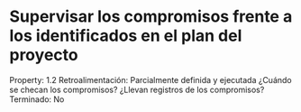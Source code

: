 # Supervisar los compromisos frente a los identificados en el plan del proyecto

Property: 1.2
Retroalimentación: Parcialmente definida y ejecutada
¿Cuándo se checan los compromisos?
¿Llevan registros de los compromisos?
Terminado: No